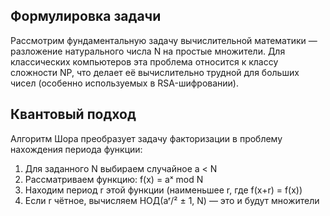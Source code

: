 ## Формулировка задачи

Рассмотрим фундаментальную задачу вычислительной математики — разложение натурального числа N на простые множители. Для классических компьютеров эта проблема относится к классу сложности NP, что делает её вычислительно трудной для больших чисел (особенно используемых в RSA-шифровании).

## Квантовый подход

Алгоритм Шора преобразует задачу факторизации в проблему нахождения периода функции:

1. Для заданного N выбираем случайное a < N
2. Рассматриваем функцию: f(x) = aˣ mod N
3. Находим период r этой функции (наименьшее r, где f(x+r) = f(x))
4. Если r чётное, вычисляем НОД(aʳ/² ± 1, N) — это и будут множители
